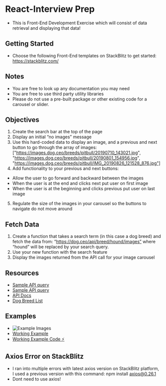 # React-Interview Prep

- This is Front-End Development Exercise which will consist of data retrieval and displaying that data!

## Getting Started

- Choose the following Front-End templates on StackBlitz to get started: https://stackblitz.com/

## Notes

- You are free to look up any documentation you may need
- You are free to use third party utility libraries
- Please do not use a pre-built package or other existing code for a carousel or slider.

## Objectives

1. Create the search bar at the top of the page
2. Display an initial “no images” message
3. Use this hard-coded data to display an image, and a previous and next button to go through the array of images: ["https://images.dog.ceo/breeds/pitbull/20190710_143021.jpg", "https://images.dog.ceo/breeds/pitbull/20190801_154956.jpg", "https://images.dog.ceo/breeds/pitbull/IMG_20190826_121528_876.jpg"]
4. Add functionality to your previous and next buttons:

- Allow the user to go forward and backward between the images
- When the user is at the end and clicks next put user on first image
- When the user is at the beginning and clicks previous put user on last image

5. Regulate the size of the images in your carousel so the buttons to navigate do not move around

## Fetch Data

1. Create a function that takes a search term (in this case a dog breed) and fetch the data from: “https://dog.ceo/api/breed/hound/images” where “hound” will be replaced by your search query.
2. Use your new function with the search feature
3. Display the images returned from the API call for your image carousel

## Resources

- [Sample API query](https://dog.ceo/api/breed/dalmatian/images)
- [Sample API query](https://dog.ceo/api/breed/hound/images)
- [API Docs](https://dog.ceo/dog-api/documentation/breed)
- [Dog Breed List](https://dog.ceo/dog-api/breeds-list)

## Examples

- ![Example Images]()
- [Working Example](https://react-kx22nd.stackblitz.io/)
- [Working Example Code ⚡️](https://stackblitz.com/edit/react-kx22nd)

## Axios Error on StackBlitz

- I ran into multiple errors with latest axios version on StackBlitz platform, I used a previous version with this command: npm install axios@0.26.1
- Dont need to use axios!
